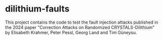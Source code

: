 # dilithium-faults

This project contains the code to test the fault injection attacks published in the 2024 paper "Correction Attacks on Randomized CRYSTALS-Dilithium" by Elisabeth Krahmer, Peter Pessl, Georg Land and Tim Güneysu.
